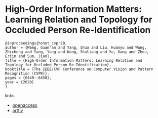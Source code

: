 # High-Order Information Matters: Learning Relation and Topology for Occluded Person Re-Identification

```
@inproceedings{honet_cvpr20,
author = {Wang, Guan'an and Yang, Shuo and Liu, Huanyu and Wang, Zhicheng and Yang, Yang and Wang, Shuliang and Yu, Gang and Zhou, Erjin and Sun, Jian},
title = {High-Order Information Matters: Learning Relation and Topology for Occluded Person Re-Identification},
booktitle = {The IEEE/CVF Conference on Computer Vision and Pattern Recognition (CVPR)},
pages = {6449--6458},
year = {2020}
}
```

links
- [openaccess](http://openaccess.thecvf.com/content_CVPR_2020/html/Wang_High-Order_Information_Matters_Learning_Relation_and_Topology_for_Occluded_Person_CVPR_2020_paper.html)
- [arXiv](https://arxiv.org/abs/2003.08177)
